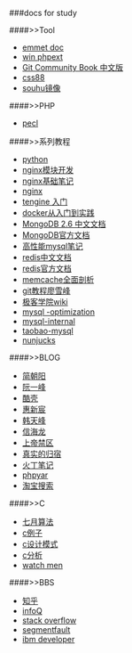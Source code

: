 ###docs for study

####>>Tool
*  [emmet doc](http://docs.emmet.io/cheat-sheet/)
*  [win phpext](http://windows.php.net/downloads/pecl/releases/)
*  [Git Community Book 中文版](http://gitbook.liuhui998.com/)
*  [css88](http://www.css88.com/book/css/)
*  [souhu镜像](http://mirrors.sohu.com/)

####>>PHP
*   [pecl](https://pecl.php.net/packages.php)

####>>系列教程
* [python](http://www.liaoxuefeng.com/wiki/001374738125095c955c1e6d8bb493182103fac9270762a000) 
* [nginx模块开发](http://www.cnblogs.com/leoo2sk/archive/2011/04/19/nginx-module-develop-guide.html)
* [nginx基础笔记](http://www.wklken.me/posts/2013/11/23/nginx-base.html)
* [nginx](https://www.nginx.com/resources/wiki/)
* [tengine 入门](http://tengine.taobao.org/book/)
* [docker从入门到实践](http://yeasy.gitbooks.io/docker_practice/content/index.html)
* [MongoDB 2.6 中文文档](http://docs.mongoing.com/manual-zh/)
* [MongoDB官方文档](https://docs.mongodb.org/manual/)
* [高性能mysql笔记](http://blog.csdn.net/ohmygirl/article/category/1184801)
* [redis中文文档](http://www.redis.cn/documentation.html)
* [redis官方文档](http://redis.io/)
* [memcache全面剖析](http://blog.charlee.li/memcached-pdf/)
* [git教程廖雪峰](http://www.liaoxuefeng.com/wiki/0013739516305929606dd18361248578c67b8067c8c017b000)
* [极客学院wiki](http://wiki.jikexueyuan.com/)
* [mysql -optimization](http://dev.mysql.com/doc/refman/5.6/en/optimization.html)
* [mysql-internal](http://dev.mysql.com/doc/internals/en/)
* [taobao-mysql](http://mysql.taobao.org/index.php?title=%E8%B5%84%E6%96%99%E5%85%B1%E4%BA%AB)
* [nunjucks](http://mozilla.github.io/nunjucks/cn/templating.html)


####>>BLOG
* [简朝阳](http://isky000.com/articles)
* [阮一峰](http://www.ruanyifeng.com/blog/archives.html)
* [酷壳](http://coolshell.cn/)
* [惠新宸](http://www.laruence.com/)
* [韩天峰](http://rango.swoole.com/)
* [信海龙](http://www.bo56.com/)
* [上帝禁区](http://blog.csdn.net/a600423444/article/category/734217/3)
* [真实的归宿](http://blog.csdn.net/hguisu)
* [火丁笔记](http://huoding.com/)
* [phpyar](http://wenjun.org/category/php/page/2)
* [淘宝搜索](http://www.searchtb.com/)

####>>C
* [七月算法](http://julyedu.com/course/index/category/algorithm.html)
* [c例子](http://blog.csdn.net/shanzhizi/article/category/781012)
* [c设计模式](http://blog.csdn.net/feixiaoxing/article/category/951264)
* [c分析](http://kenby.iteye.com/category/176143)
* [watch men](http://www.watchmen.cn/portal.php)

####>>BBS
* [知乎](http://www.zhihu.com/)
* [infoQ](http://www.infoq.com/cn/)
* [stack overflow](http://stackoverflow.com/)
* [segmentfault](http://segmentfault.com/)
* [ibm developer](http://www.ibm.com/developerworks/cn/topics/)
